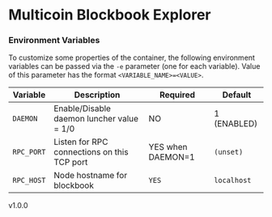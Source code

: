 # Multicoin Blockbook Explorer
### Environment Variables

To customize some properties of the container, the following environment
variables can be passed via the `-e` parameter (one for each variable).  Value
of this parameter has the format `<VARIABLE_NAME>=<VALUE>`.

| Variable       | Description                                  | Required   | Default |
|----------------|----------------------------------------------|------------|---------|
|`DAEMON`| Enable/Disable daemon luncher value = 1/0  | NO | 1 (ENABLED) | 
|`RPC_PORT`| Listen for RPC connections on this TCP port | YES when DAEMON=1 | `(unset)` |
|`RPC_HOST`| Node hostname for blockbook | `YES` | `localhost` |


v1.0.0
